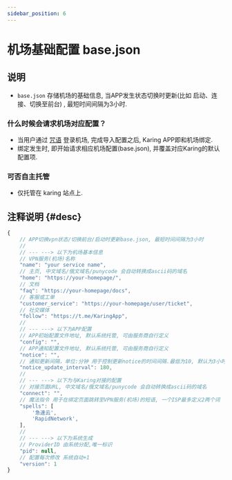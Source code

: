 ```yaml
---
sidebar_position: 6
---
```


# 机场基础配置 base.json

## 说明
- `base.json` 存储机场的基础信息, 当APP发生状态切换时更新(比如 启动、连接、切换至前台) , 最短时间间隔为3小时.

### 什么时候会请求机场对应配置？
- 当用户通过 [咒语](./spell.md) 登录机场, 完成导入配置之后, Karing APP即和机场绑定.
- 绑定发生时, 即开始请求相应机场配置(base.json), 并覆盖对应Karing的默认配置项.

### 可否自主托管
- 仅托管在 karing 站点上.

## 注释说明 {#desc}
```jsx title="base.json"
{
    // APP切换vpn状态/切换前台/启动时更新base.json, 最短时间间隔为3小时
    //
    // --- ---> 以下为机场基本信息
    // VPN服务(机场)名称
    "name": "your service name",
    // 主页, 中文域名/俄文域名/punycode 会自动转换成ascii码的域名
    "home": "https://your-homepage/",
    // 文档
    "faq": "https://your-homepage/docs",
    // 客服或工单
    "customer_service": "https://your-homepage/user/ticket",
    // 社交媒体
    "follow": "https://t.me/KaringApp",
    //
    // --- ---> 以下为APP配置
    // APP初始配置文件地址, 默认系统托管, 可由服务商自行定义
    "config": "",
    // APP通知配置文件地址, 默认系统托管, 可由服务商自行定义
    "notice": "",
    // 通知更新间隔，单位:分钟 用于控制更新notice的时间间隔.最低为10, 默认为3小时
    "notice_update_interval": 180,
    //
    // --- ---> 以下为与Karing对接的配置
    // 对接页面URL, 中文域名/俄文域名/punycode 会自动转换成ascii码的域名
    "connect": "",
    // 魔法指令 用于在绑定页面跳转至VPN服务(机场)的短语, 一个ISP最多定义2两个词
    "spells": [
        '急速云',
        'RapidNetwork',
    ],
    //
    // --- ---> 以下为系统生成
    // ProviderID 由系统分配,唯一标识
    "pid": null,
    // 配置每次修改 系统自动+1
    "version": 1
}


```